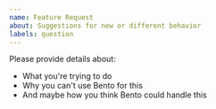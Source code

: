 ```yaml
---
name: Feature Request
about: Suggestions for new or different behavior
labels: question
---
```


Please provide details about:

* What you're trying to do
* Why you can't use Bento for this
* And maybe how you think Bento could handle this